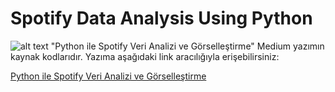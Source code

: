 # Spotify Data Analysis Using Python

![alt text](https://www.scdn.co/i/_global/open-graph-default.png "Spotify Logo")
"Python ile Spotify Veri Analizi ve Görselleştirme" Medium yazımın kaynak kodlarıdır.
Yazıma aşağıdaki link aracılığıyla erişebilirsiniz:

[Python ile Spotify Veri Analizi ve Görselleştirme](https://medium.com/@ahmetcangunay/python-ile-spotify-veri-analizi-ve-g%C3%B6rselle%C5%9Ftirme-65d3ec5d37b3)
